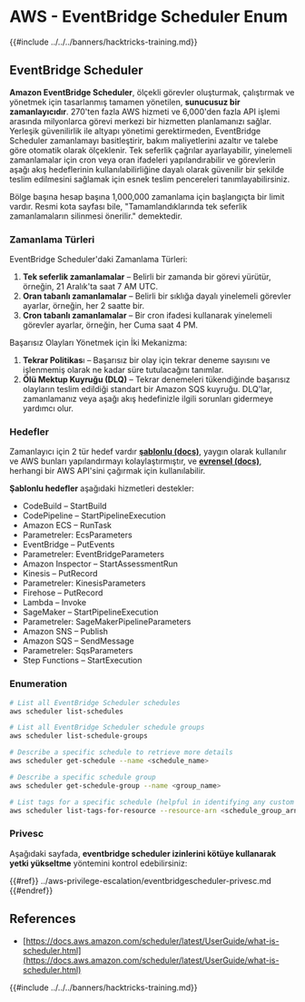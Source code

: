 # AWS - EventBridge Scheduler Enum

{{#include ../../../banners/hacktricks-training.md}}

## EventBridge Scheduler

**Amazon EventBridge Scheduler**, ölçekli görevler oluşturmak, çalıştırmak ve yönetmek için tasarlanmış tamamen yönetilen, **sunucusuz bir zamanlayıcıdır**. 270'ten fazla AWS hizmeti ve 6,000'den fazla API işlemi arasında milyonlarca görevi merkezi bir hizmetten planlamanızı sağlar. Yerleşik güvenilirlik ile altyapı yönetimi gerektirmeden, EventBridge Scheduler zamanlamayı basitleştirir, bakım maliyetlerini azaltır ve talebe göre otomatik olarak ölçeklenir. Tek seferlik çağrılar ayarlayabilir, yinelemeli zamanlamalar için cron veya oran ifadeleri yapılandırabilir ve görevlerin aşağı akış hedeflerinin kullanılabilirliğine dayalı olarak güvenilir bir şekilde teslim edilmesini sağlamak için esnek teslim pencereleri tanımlayabilirsiniz.

Bölge başına hesap başına 1,000,000 zamanlama için başlangıçta bir limit vardır. Resmi kota sayfası bile, "Tamamlandıklarında tek seferlik zamanlamaların silinmesi önerilir." demektedir.

### Zamanlama Türleri

EventBridge Scheduler'daki Zamanlama Türleri:

1. **Tek seferlik zamanlamalar** – Belirli bir zamanda bir görevi yürütür, örneğin, 21 Aralık'ta saat 7 AM UTC.
2. **Oran tabanlı zamanlamalar** – Belirli bir sıklığa dayalı yinelemeli görevler ayarlar, örneğin, her 2 saatte bir.
3. **Cron tabanlı zamanlamalar** – Bir cron ifadesi kullanarak yinelemeli görevler ayarlar, örneğin, her Cuma saat 4 PM.

Başarısız Olayları Yönetmek için İki Mekanizma:

1. **Tekrar Politikas**ı – Başarısız bir olay için tekrar deneme sayısını ve işlenmemiş olarak ne kadar süre tutulacağını tanımlar.
2. **Ölü Mektup Kuyruğu (DLQ)** – Tekrar denemeleri tükendiğinde başarısız olayların teslim edildiği standart bir Amazon SQS kuyruğu. DLQ'lar, zamanlamanız veya aşağı akış hedefinizle ilgili sorunları gidermeye yardımcı olur.

### Hedefler

Zamanlayıcı için 2 tür hedef vardır [**şablonlu (docs)**](https://docs.aws.amazon.com/scheduler/latest/UserGuide/managing-targets-templated.html), yaygın olarak kullanılır ve AWS bunları yapılandırmayı kolaylaştırmıştır, ve [**evrensel (docs)**](https://docs.aws.amazon.com/scheduler/latest/UserGuide/managing-targets-universal.html), herhangi bir AWS API'sini çağırmak için kullanılabilir.

**Şablonlu hedefler** aşağıdaki hizmetleri destekler:

- CodeBuild – StartBuild
- CodePipeline – StartPipelineExecution
- Amazon ECS – RunTask
- Parametreler: EcsParameters
- EventBridge – PutEvents
- Parametreler: EventBridgeParameters
- Amazon Inspector – StartAssessmentRun
- Kinesis – PutRecord
- Parametreler: KinesisParameters
- Firehose – PutRecord
- Lambda – Invoke
- SageMaker – StartPipelineExecution
- Parametreler: SageMakerPipelineParameters
- Amazon SNS – Publish
- Amazon SQS – SendMessage
- Parametreler: SqsParameters
- Step Functions – StartExecution

### Enumeration
```bash
# List all EventBridge Scheduler schedules
aws scheduler list-schedules

# List all EventBridge Scheduler schedule groups
aws scheduler list-schedule-groups

# Describe a specific schedule to retrieve more details
aws scheduler get-schedule --name <schedule_name>

# Describe a specific schedule group
aws scheduler get-schedule-group --name <group_name>

# List tags for a specific schedule (helpful in identifying any custom tags or permissions)
aws scheduler list-tags-for-resource --resource-arn <schedule_group_arn>
```
### Privesc

Aşağıdaki sayfada, **eventbridge scheduler izinlerini kötüye kullanarak yetki yükseltme** yöntemini kontrol edebilirsiniz:

{{#ref}}
../aws-privilege-escalation/eventbridgescheduler-privesc.md
{{#endref}}

## References

- [https://docs.aws.amazon.com/scheduler/latest/UserGuide/what-is-scheduler.html](https://docs.aws.amazon.com/scheduler/latest/UserGuide/what-is-scheduler.html)

{{#include ../../../banners/hacktricks-training.md}}

